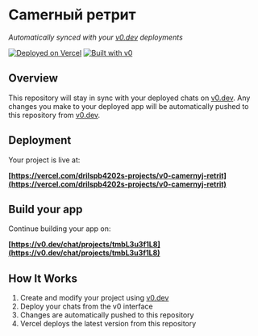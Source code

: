 # Camerный ретрит

*Automatically synced with your [v0.dev](https://v0.dev) deployments*

[![Deployed on Vercel](https://img.shields.io/badge/Deployed%20on-Vercel-black?style=for-the-badge&logo=vercel)](https://vercel.com/drilspb4202s-projects/v0-camernyj-retrit)
[![Built with v0](https://img.shields.io/badge/Built%20with-v0.dev-black?style=for-the-badge)](https://v0.dev/chat/projects/tmbL3u3f1L8)

## Overview

This repository will stay in sync with your deployed chats on [v0.dev](https://v0.dev).
Any changes you make to your deployed app will be automatically pushed to this repository from [v0.dev](https://v0.dev).

## Deployment

Your project is live at:

**[https://vercel.com/drilspb4202s-projects/v0-camernyj-retrit](https://vercel.com/drilspb4202s-projects/v0-camernyj-retrit)**

## Build your app

Continue building your app on:

**[https://v0.dev/chat/projects/tmbL3u3f1L8](https://v0.dev/chat/projects/tmbL3u3f1L8)**

## How It Works

1. Create and modify your project using [v0.dev](https://v0.dev)
2. Deploy your chats from the v0 interface
3. Changes are automatically pushed to this repository
4. Vercel deploys the latest version from this repository